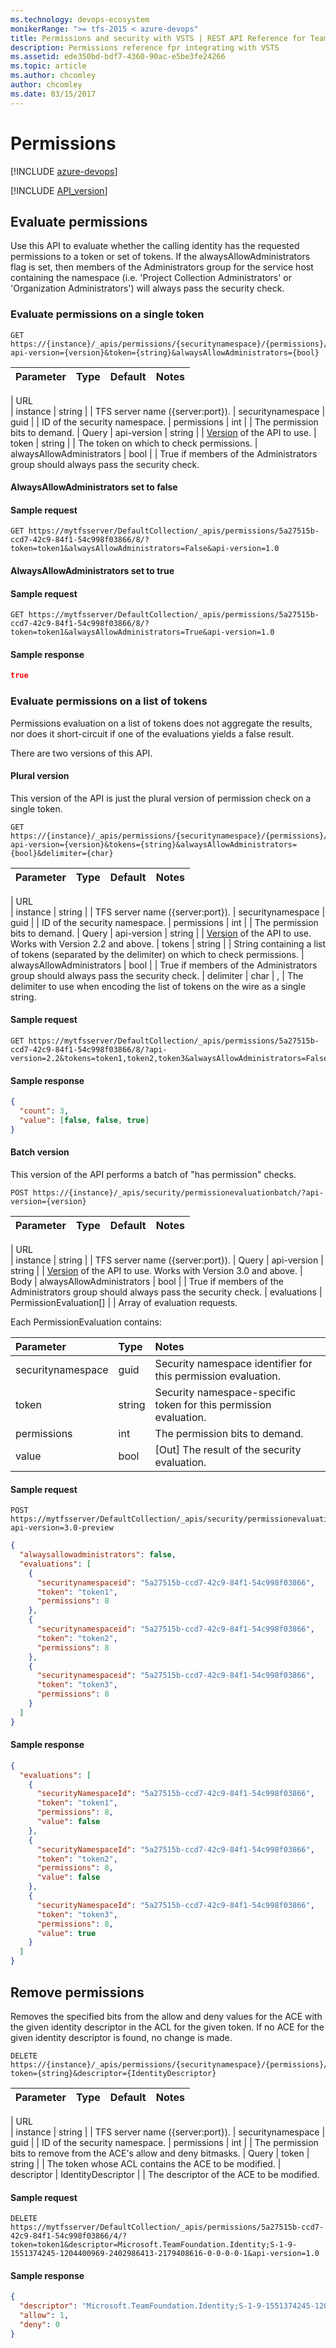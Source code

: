 ```yaml
---
ms.technology: devops-ecosystem
monikerRange: ">= tfs-2015 < azure-devops"
title: Permissions and security with VSTS | REST API Reference for Team Foundation Server
description: Permissions reference fpr integrating with VSTS
ms.assetid: ede350bd-bdf7-4360-90ac-e5be3fe24266
ms.topic: article
ms.author: chcomley
author: chcomley
ms.date: 03/15/2017
---
```


# Permissions

[!INCLUDE [azure-devops](../_data/azure-devops-message.md)]

[!INCLUDE [API_version](../_data/version.md)]

## Evaluate permissions

<a name="evaluate" />

Use this API to evaluate whether the calling identity has the requested permissions to a token or set of tokens.
If the alwaysAllowAdministrators flag is set, then members of the Administrators group for the service host containing the namespace (i.e. 'Project Collection Administrators' or 'Organization Administrators') will always pass the security check.

### Evaluate permissions on a single token

```no-highlight
GET https://{instance}/_apis/permissions/{securitynamespace}/{permissions}/?api-version={version}&token={string}&alwaysAllowAdministrators={bool}
```

| Parameter | Type | Default | Notes |
| :-------- | :--- | :------ | :---- |


| URL   
| instance | string | | TFS server name ({server:port}).
| securitynamespace | guid | | ID of the security namespace.
| permissions | int | | The permission bits to demand.
| Query
| api-version | string | | [Version](../../concepts/rest-api-versioning.md) of the API to use.
| token | string | | The token on which to check permissions.
| alwaysAllowAdministrators | bool | | True if members of the Administrators group should always pass the security check.

#### AlwaysAllowAdministrators set to false

#### Sample request

```
GET https://mytfsserver/DefaultCollection/_apis/permissions/5a27515b-ccd7-42c9-84f1-54c998f03866/8/?token=token1&alwaysAllowAdministrators=False&api-version=1.0
```

#### AlwaysAllowAdministrators set to true

#### Sample request

```
GET https://mytfsserver/DefaultCollection/_apis/permissions/5a27515b-ccd7-42c9-84f1-54c998f03866/8/?token=token1&alwaysAllowAdministrators=True&api-version=1.0
```

#### Sample response

```json
true
```

### Evaluate permissions on a list of tokens

Permissions evaluation on a list of tokens does not aggregate the results, nor does it short-circuit if one of the evaluations yields a false result.

There are two versions of this API.

#### Plural version

This version of the API is just the plural version of permission check on a single token.

```no-highlight
GET https://{instance}/_apis/permissions/{securitynamespace}/{permissions}/?api-version={version}&tokens={string}&alwaysAllowAdministrators={bool}&delimiter={char}
```

| Parameter | Type | Default | Notes |
| :-------- | :--- | :------ | :---- |


| URL   
| instance | string | | TFS server name ({server:port}).
| securitynamespace | guid | | ID of the security namespace.
| permissions | int | | The permission bits to demand.
| Query
| api-version | string | | [Version](../../concepts/rest-api-versioning.md) of the API to use. Works with Version 2.2 and above.
| tokens | string | | String containing a list of tokens (separated by the delimiter) on which to check permissions.
| alwaysAllowAdministrators | bool | | True if members of the Administrators group should always pass the security check.
| delimiter | char | , | The delimiter to use when encoding the list of tokens on the wire as a single string.

#### Sample request

```
GET https://mytfsserver/DefaultCollection/_apis/permissions/5a27515b-ccd7-42c9-84f1-54c998f03866/8/?api-version=2.2&tokens=token1,token2,token3&alwaysAllowAdministrators=False
```

#### Sample response

```json
{
  "count": 3,
  "value": [false, false, true]
}
```

#### Batch version

This version of the API performs a batch of "has permission" checks.

```no-highlight
POST https://{instance}/_apis/security/permissionevaluationbatch/?api-version={version}
```

| Parameter | Type | Default | Notes |
| :-------- | :--- | :------ | :---- |


| URL   
| instance | string | | TFS server name ({server:port}).
| Query
| api-version | string | | [Version](../../concepts/rest-api-versioning.md) of the API to use. Works with Version 3.0 and above.
| Body
| alwaysAllowAdministrators | bool | | True if members of the Administrators group should always pass the security check.
| evaluations | PermissionEvaluation[] | | Array of evaluation requests.

Each PermissionEvaluation contains:

| Parameter         | Type   | Notes                                                             |
| :---------------- | :----- | :---------------------------------------------------------------- |
| securitynamespace | guid   | Security namespace identifier for this permission evaluation.     |
| token             | string | Security namespace-specific token for this permission evaluation. |
| permissions       | int    | The permission bits to demand.                                    |
| value             | bool   | [Out] The result of the security evaluation.                      |

#### Sample request

```
POST https://mytfsserver/DefaultCollection/_apis/security/permissionevaluationbatch/?api-version=3.0-preview
```

```json
{
  "alwaysallowadministrators": false,
  "evaluations": [
    {
      "securitynamespaceid": "5a27515b-ccd7-42c9-84f1-54c998f03866",
      "token": "token1",
      "permissions": 8
    },
    {
      "securitynamespaceid": "5a27515b-ccd7-42c9-84f1-54c998f03866",
      "token": "token2",
      "permissions": 8
    },
    {
      "securitynamespaceid": "5a27515b-ccd7-42c9-84f1-54c998f03866",
      "token": "token3",
      "permissions": 8
    }
  ]
}
```

#### Sample response

```json
{
  "evaluations": [
    {
      "securityNamespaceId": "5a27515b-ccd7-42c9-84f1-54c998f03866",
      "token": "token1",
      "permissions": 8,
      "value": false
    },
    {
      "securityNamespaceId": "5a27515b-ccd7-42c9-84f1-54c998f03866",
      "token": "token2",
      "permissions": 8,
      "value": false
    },
    {
      "securityNamespaceId": "5a27515b-ccd7-42c9-84f1-54c998f03866",
      "token": "token3",
      "permissions": 8,
      "value": true
    }
  ]
}
```

## Remove permissions

<a name="remove" />

Removes the specified bits from the allow and deny values for the ACE with the given identity descriptor in the ACL for the given token.
If no ACE for the given identity descriptor is found, no change is made.

```no-highlight
DELETE https://{instance}/_apis/permissions/{securitynamespace}/{permissions}/?token={string}&descriptor={IdentityDescriptor}
```

| Parameter | Type | Default | Notes |
| :-------- | :--- | :------ | :---- |


| URL   
| instance | string | | TFS server name ({server:port}).
| securitynamespace | guid | | ID of the security namespace.
| permissions | int | | The permission bits to remove from the ACE's allow and deny bitmasks.
| Query
| token | string | | The token whose ACL contains the ACE to be modified.
| descriptor | IdentityDescriptor | | The descriptor of the ACE to be modified.

#### Sample request

```
DELETE https://mytfsserver/DefaultCollection/_apis/permissions/5a27515b-ccd7-42c9-84f1-54c998f03866/4/?token=token1&descriptor=Microsoft.TeamFoundation.Identity;S-1-9-1551374245-1204400969-2402986413-2179408616-0-0-0-0-1&api-version=1.0
```

#### Sample response

```json
{
  "descriptor": "Microsoft.TeamFoundation.Identity;S-1-9-1551374245-1204400969-2402986413-2179408616-0-0-0-0-1",
  "allow": 1,
  "deny": 0
}
```
